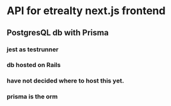 # API for etrealty next.js frontend
## PostgresQL db with Prisma
### jest as testrunner
### db hosted on Rails
### have not decided where to host this yet.
### prisma is the orm

